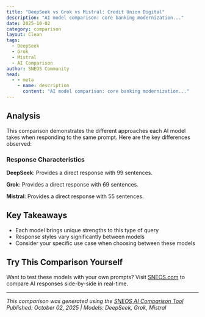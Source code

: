 ```yaml
---
title: "DeepSeek vs Grok vs Mistral: Credit Union Digital"
description: "AI model comparison: core banking modernization..."
date: 2025-10-02
category: comparison
layout: Clean
tags:
  - DeepSeek
  - Grok
  - Mistral
  - AI Comparison
author: SNEOS Community
head:
  - - meta
    - name: description
      content: "AI model comparison: core banking modernization..."
---
```


<ChatComparison
  title="DeepSeek vs Grok vs Mistral: Credit Union Digital"
  prompt="core banking modernization"
  :responses='{
    "DeepSeek": "Of course. **Core Banking Modernization** is one of the most critical and complex initiatives a financial institution can undertake. It involves replacing or significantly upgrading the legacy software, hardware, and databases at the heart of a bank\u0027s operations.\n\nLet\u0027s break it down comprehensively.\n\n### What is a Core Banking System?\n\nThe \u0022core\u0022 is the central system that processes daily banking transactions and posts updates to accounts and other financial records. It essentially manages the bank\u0027s most critical functions, including:\n\n*   **Deposits \u0026 Withdrawals:** Savings, checking, and fixed deposit accounts.\n*   **Loans \u0026 Mortgages:** Origination, servicing, and collections.\n*   **Payments:** Processing checks, wire transfers, ACH, and card transactions.\n*   **Customer Information Management:** The central system of record for customer data (KYC).\n*   **Interest \u0026 Fees Calculation.**\n*   **General Ledger:** Maintaining the bank\u0027s official financial records.\n\n### The \u0022Why\u0022: Drivers for Modernization\n\nLegacy core systems (often 20-40 years old, written in COBOL on mainframes) are becoming a significant liability.\n\n| Driver | Problem with Legacy Systems | Benefit of Modernization |\n| :--- | :--- | :--- |\n| **1. Agility \u0026 Speed to Market** | Monolithic, hard-coded systems make launching new products (e.g., a new loan type) slow and expensive (months/years). | Enables rapid deployment of new products and features (days/weeks) through APIs and microservices. |\n| **2. Cost Efficiency** | High maintenance costs for outdated hardware and scarce (aging) COBOL programmers. Licensing fees for old software are high. | Lower Total Cost of Ownership (TCO) with cloud-based, SaaS models. Reduces reliance on expensive specialized skills. |\n| **3. Customer Experience** | Siloed data makes a 360-degree customer view impossible. Poor integration leads to clunky digital experiences. | Enables personalized, real-time, and seamless omnichannel experiences (app, web, branch). |\n| **4. Regulatory Compliance** | Adapting rigid legacy code to new regulations is slow, risky, and costly. | Cloud-native cores often have compliance features built-in and can be updated more easily. |\n| **5. Data \u0026 Analytics** | Data is often trapped in siloed, batch-oriented systems, preventing real-time insights. | Provides a single source of truth, enabling real-time analytics, fraud detection, and personalized offers. |\n| **6. Scalability \u0026 Resilience** | Legacy systems struggle to scale efficiently during peak loads and are often less resilient to failures. | Cloud-native systems offer elastic scalability and high availability with robust disaster recovery. |\n| **7. Integration \u0026 Ecosystem** | Difficult and costly to integrate with modern FinTechs, payment gateways, and third-party services. | API-first architecture allows easy integration, creating a \u0022banking as a platform\u0022 ecosystem. |\n\n---\n\n### The \u0022How\u0022: Common Modernization Strategies\n\nThere is no one-size-fits-all approach. The chosen strategy depends on the bank\u0027s budget, risk appetite, and current state.\n\n| Strategy | Description | Pros | Cons | Best For |\n| :--- | :--- | :--- | :--- | :--- |\n| **1. Full Rip-and-Replace** | Completely decommissioning the legacy core and implementing a new, modern system. | **Most transformative.** Creates a clean, future-proof architecture. | **Highest risk \u0026 cost.** Long implementation timelines (2-5 years). Highly disruptive. | Banks with strong capital, high risk tolerance, and a legacy system at breaking point. |\n| **2. Gradual Modernization (Strangler Fig Pattern)** | Gradually building new functionality around the old core, feature by feature, and eventually \u0022strangling\u0022 the legacy system. | **Lower risk.** Business continuity. Allows for iterative learning and value delivery. | **Complex integration** between old and new. Can create temporary complexity. | Most banks today; considered the most pragmatic and lower-risk approach. |\n| **3. Building a New Digital Bank** | Leaving the legacy core to run the \u0022old\u0022 bank and building a separate, greenfield digital bank on a modern core. | **Fastest time to market.** Isolates risk. Attracts new customer segments. | **Creates dual systems.** Doesn\u0027t solve the legacy core problem for existing customers. Higher operational overhead. | Banks needing a rapid digital presence without immediate disruption to their main business. |\n| **4. Core Augmentation (Two-Tier)** | Keeping the legacy core as the system of record but using a modern \u0022engagement\u0022 or \u0022process\u0022 layer to handle all customer-facing interactions and new products. | **Non-disruptive.** Quickly improves customer experience without a core replacement. | **Legacy core remains.** Does not solve all cost and agility issues in the back office. | Banks wanting to quickly enhance digital channels while deferring full core replacement. |\n\n---\n\n### Key Technologies Enabling Modernization\n\n*   **Cloud-Native Architecture:** Systems designed for the cloud (public, private, or hybrid) for scalability, resilience, and cost-efficiency.\n*   **Microservices:** Breaking down the monolithic core into small, independent, loosely coupled services (e.g., \u0022Customer Service,\u0022 \u0022Payment Service,\u0022 \u0022Loan Service\u0022). This allows teams to develop, deploy, and scale parts of the system independently.\n*   **APIs (Application Programming Interfaces):** The \u0022glue\u0022 that connects microservices and allows the core to communicate easily with internal and external systems (FinTechs, partners).\n*   **AI \u0026 Machine Learning:** Embedded for real-time fraud detection, hyper-personalization, and automated credit decisioning.\n*   **Containers \u0026 Orchestration (e.g., Docker, Kubernetes):** Technologies that package and manage microservices, making them portable and easy to scale.\n\n### Major Challenges \u0026 Risks\n\n1.  **Immense Cost \u0026 Complexity:** A multi-year program can cost hundreds of millions to billions of dollars.\n2.  **Execution Risk:** History is littered with projects that failed, went over budget, or were abandoned.\n3.  **Data Migration:** Accurately moving decades of complex, often messy, customer and transaction data is a monumental task.\n4.  **Regulatory \u0026 Compliance Hurdles:** Ensuring the new system meets all regulatory requirements from day one.\n5.  **Talent Gap:** Shortage of skilled professionals who understand both banking and modern cloud/software architecture.\n6.  **Organizational Change Management:** Shifting the bank\u0027s culture from a traditional, risk-averse mindset to an agile, product-oriented one is often the biggest challenge.\n\n### Conclusion\n\nCore banking modernization is no longer a question of **\u0022if\u0022** but **\u0022when and how.\u0022** While the path is fraught with risk, the cost of inaction is even greater. Banks with modern, agile cores are positioned to lead in the digital age, offering superior customer experiences, operating efficiently, and innovating at speed. The prevailing trend is away from the high-risk \u0022big bang\u0022 approach and towards more gradual, incremental strategies that deliver value faster and manage risk more effectively.",
    "Grok": "Core banking modernization refers to the process of updating, replacing, or transforming a financial institution\u0027s legacy core banking systems to meet modern business, technological, and regulatory demands. Core banking systems are the backbone of a bank\u2019s operations, handling critical functions such as account management, transaction processing, deposits, loans, and customer data management. Modernization is often driven by the need for agility, scalability, cost efficiency, and enhanced customer experiences in a rapidly evolving digital landscape.\n\n### Key Drivers of Core Banking Modernization\n1. **Legacy System Limitations**: Many banks operate on outdated systems built decades ago (often in the 1970s or 1980s) using technologies like COBOL. These systems are rigid, costly to maintain, and struggle to support modern digital banking requirements.\n2. **Digital Transformation**: Customers expect seamless, real-time, and personalized banking services across multiple channels (mobile, web, etc.). Legacy systems often cannot integrate with modern fintech solutions or support innovations like open banking and APIs.\n3. **Regulatory Compliance**: Evolving regulations (e.g., GDPR, PSD2) require banks to be more agile in adapting to new rules, reporting requirements, and data security standards.\n4. **Cost Reduction**: Legacy systems have high operational and maintenance costs. Modern cloud-based or modular systems can reduce infrastructure expenses and improve efficiency.\n5. **Competition from Fintechs and Neobanks**: Newer players with agile, cloud-native systems can quickly innovate and capture market share, putting pressure on traditional banks to modernize.\n\n### Approaches to Core Banking Modernization\nThere are several strategies banks can adopt based on their needs, budget, and risk tolerance:\n1. **Rip and Replace**:\n   - Replace the entire legacy system with a new, modern core banking platform.\n   - **Pros**: Provides a clean slate, full access to modern features, and long-term scalability.\n   - **Cons**: High cost, significant risk, and long implementation timelines (often 3-5 years).\n   - Example Vendors: Temenos, Finastra, FIS, Oracle FLEXCUBE.\n2. **Progressive Modernization (Incremental Approach)**:\n   - Gradually modernize specific components or surround the legacy core with modern middleware, APIs, and microservices while keeping the core intact.\n   - **Pros**: Lower risk, phased investment, and minimal disruption to operations.\n   - **Cons**: May lead to a fragmented architecture and temporary inefficiencies.\n3. **Greenfield Approach**:\n   - Build a new digital bank or subsidiary with a modern core system alongside the legacy bank, eventually migrating customers to the new platform.\n   - **Pros**: Allows innovation without disrupting existing operations.\n   - **Cons**: Requires significant resources and dual operations during the transition.\n4. **Cloud Adoption**:\n   - Migrate core banking systems to cloud platforms (public, private, or hybrid) to leverage scalability, cost-efficiency, and access to advanced tools like AI and analytics.\n   - **Pros**: Reduces infrastructure costs and improves flexibility.\n   - **Cons**: Concerns around data security, compliance, and vendor lock-in.\n\n### Key Features of Modern Core Banking Systems\n- **Cloud-Native Architecture**: Enables scalability and reduces dependency on physical infrastructure.\n- **API-First Design**: Supports seamless integration with third-party services (e.g., fintech apps, payment gateways) and enables open banking.\n- **Real-Time Processing**: Facilitates instant transactions and updates, crucial for digital banking.\n- **Modular Design**: Allows banks to update or replace specific components without overhauling the entire system.\n- **Data Analytics and AI**: Provides insights for personalized customer offerings and risk management.\n- **Customer-Centric Features**: Supports omnichannel banking and personalized experiences.\n\n### Benefits of Core Banking Modernization\n- **Enhanced Customer Experience**: Faster, more personalized, and seamless services across channels.\n- **Operational Efficiency**: Automation and streamlined processes reduce costs and errors.\n- **Innovation Enablement**: Facilitates the adoption of emerging technologies like blockchain, AI, and IoT.\n- **Regulatory Compliance**: Easier to adapt to changing regulations with flexible systems.\n- **Scalability**: Modern systems can handle growing transaction volumes and customer bases.\n\n### Challenges in Core Banking Modernization\n- **High Costs**: Modernization projects can be expensive, often running into millions of dollars.\n- **Risk of Disruption**: Migrating data and operations without downtime or errors is complex.\n- **Cultural Resistance**: Employees and management may resist change due to unfamiliarity with new systems.\n- **Data Migration Issues**: Moving vast amounts of sensitive data from legacy systems to new platforms poses security and integrity risks.\n- **Vendor Dependency**: Banks may become reliant on third-party vendors for core system maintenance and updates.\n\n### Industry Trends\n1. **Rise of Cloud-Based Core Banking**: Major providers like AWS, Microsoft Azure, and Google Cloud are partnering with core banking vendors to offer scalable solutions.\n2. **Banking-as-a-Service (BaaS)**: Modern core systems enable banks to offer their infrastructure to fintechs and other companies via APIs.\n3. **Focus on Sustainability**: Modern systems help reduce energy consumption compared to legacy infrastructure.\n4. **Adoption of Microservices**: Breaking down monolithic systems into smaller, independent services for greater flexibility.\n\n### Case Studies/Examples\n- **DBS Bank (Singapore)**: Transformed into a digital-first bank by modernizing its core systems, adopting cloud technology, and focusing on customer-centric innovation, becoming one of the world\u2019s leading digital banks.\n- **Bank of America**: Invested in incremental modernization by integrating new technologies like AI and cloud while maintaining core operations, focusing on customer experience through its app, Erica (AI virtual assistant).\n- **Starling Bank (UK)**: A neobank built from scratch with a modern, cloud-native core banking system, allowing rapid product launches and scalability.\n\n### Conclusion\nCore banking modernization is a critical step for traditional banks to remain competitive in a digital-first world. While the process is complex and resource-intensive, the long-term benefits of agility, cost savings, and improved customer satisfaction make it a strategic imperative. Banks must carefully evaluate their modernization approach\u2014whether full replacement, incremental updates, or greenfield projects\u2014and partner with the right technology providers to ensure a smooth transition. Would you like to dive deeper into a specific aspect, such as cloud adoption or vendor comparisons?",
    "Mistral": "Core banking modernization refers to the process of updating and improving the technology infrastructure and systems that banks use to manage their core operations. This includes everything from customer account management and transaction processing to risk management and regulatory compliance. Modernizing core banking systems is crucial for banks to stay competitive, improve operational efficiency, and meet the evolving needs of customers.\n\n### Key Aspects of Core Banking Modernization\n\n1. **Technology Upgrades**:\n   - **Cloud Computing**: Moving to cloud-based solutions for scalability, flexibility, and cost-efficiency.\n   - **Microservices Architecture**: Breaking down monolithic systems into smaller, independent services that can be developed, deployed, and scaled independently.\n   - **API Integration**: Using APIs to enable seamless integration with third-party services and fintech solutions.\n\n2. **Customer Experience**:\n   - **Omnichannel Banking**: Providing a consistent and seamless experience across all channels, including mobile, web, and in-branch.\n   - **Personalization**: Leveraging data analytics to offer personalized products and services.\n   - **Self-Service Options**: Enhancing self-service capabilities through digital channels to reduce dependency on physical branches.\n\n3. **Operational Efficiency**:\n   - **Automation**: Implementing robotic process automation (RPA) and artificial intelligence (AI) to streamline back-office processes.\n   - **Real-Time Processing**: Enabling real-time transaction processing and data analytics to improve decision-making.\n   - **Data Management**: Improving data governance and management to ensure data accuracy, security, and compliance.\n\n4. **Risk Management and Compliance**:\n   - **Fraud Detection**: Using advanced analytics and machine learning to detect and prevent fraudulent activities.\n   - **Regulatory Compliance**: Ensuring that systems comply with regulatory requirements and can adapt to changes in regulations.\n   - **Cybersecurity**: Enhancing security measures to protect against cyber threats and data breaches.\n\n5. **Innovation and Agility**:\n   - **Fintech Collaboration**: Partnering with fintech companies to innovate and offer new products and services.\n   - **Agile Development**: Adopting agile methodologies to accelerate development cycles and respond quickly to market changes.\n   - **Open Banking**: Embracing open banking principles to foster innovation and collaboration with third-party providers.\n\n### Benefits of Core Banking Modernization\n\n1. **Improved Customer Satisfaction**: Enhanced user experience and personalized services lead to higher customer satisfaction and loyalty.\n2. **Cost Savings**: Automation and cloud-based solutions reduce operational costs and improve efficiency.\n3. **Increased Agility**: Modern systems allow banks to quickly adapt to market changes and regulatory requirements.\n4. **Enhanced Security**: Advanced security measures protect against cyber threats and ensure data integrity.\n5. **Innovation**: Collaboration with fintechs and adoption of new technologies drive innovation and competitive advantage.\n\n### Challenges of Core Banking Modernization\n\n1. **Complexity**: Modernizing legacy systems can be complex and time-consuming, requiring significant planning and resources.\n2. **Cost**: The initial investment in new technology and systems can be high.\n3. **Integration**: Ensuring seamless integration between new and existing systems can be challenging.\n4. **Change Management**: Managing the transition and ensuring that employees are adequately trained and prepared for the changes.\n5. **Regulatory Compliance**: Ensuring that new systems comply with all relevant regulations and standards.\n\n### Best Practices for Core Banking Modernization\n\n1. **Strategic Planning**: Develop a clear roadmap and strategy for modernization, aligning it with business goals.\n2. **Phased Approach**: Implement changes in phases to minimize disruption and manage risks.\n3. **Stakeholder Engagement**: Involve all stakeholders, including employees, customers, and regulators, throughout the process.\n4. **Continuous Improvement**: Regularly review and update systems to keep pace with technological advancements and market trends.\n5. **Risk Management**: Implement robust risk management practices to mitigate potential risks associated with modernization.\n\nCore banking modernization is a strategic initiative that requires careful planning, significant investment, and a commitment to continuous improvement. By embracing modern technologies and best practices, banks can enhance their operational efficiency, improve customer experience, and stay competitive in a rapidly evolving financial landscape."
  }'
  published-date="09:14"
/>

## Analysis

This comparison demonstrates the different approaches each AI model takes when responding to the same prompt. Here are the key differences observed:

### Response Characteristics

**DeepSeek**: Provides a direct response with 99 sentences. 

**Grok**: Provides a direct response with 69 sentences. 

**Mistral**: Provides a direct response with 55 sentences. 

## Key Takeaways

- Each model brings unique strengths to this type of query
- Response styles vary significantly between models
- Consider your specific use case when choosing between these models

## Try This Comparison Yourself

Want to test these models with your own prompts? Visit [SNEOS.com](https://sneos.com) to compare AI responses side-by-side in real-time.

---

*This comparison was generated using the [SNEOS AI Comparison Tool](https://sneos.com)*
*Published: October 02, 2025 | Models: DeepSeek, Grok, Mistral*
